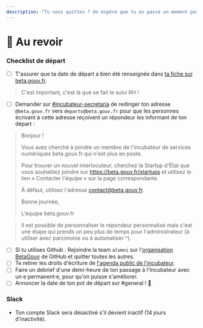 ```yaml
---
description: "Tu nous quittes ? On espère que tu as passé un moment positif avec nous ! \U0001F63A"
---
```


# 🙋 Au revoir

### Checklist de départ

* [ ] T'assurer que ta date de départ a bien été renseignée dans [ta fiche sur beta.gouv.fr](https://github.com/betagouv/beta.gouv.fr/tree/master/content/_authors).

> C'est important, c'est là que se fait le suivi RH !

* [ ] Demander sur [\#incubateur-secretaria](https://startups-detat.slack.com/archives/C0KUBLJG4) de rediriger ton adresse `@beta.gouv.fr` vers `departs@beta.gouv.fr` pour que les personnes écrivant à cette adresse reçoivent un répondeur les informant de ton départ :

> Bonjour !
>
> Vous avez cherché à joindre un membre de l'incubateur de services numériques beta.gouv.fr qui n'est plus en poste.
>
> Pour trouver un nouvel interlocuteur, cherchez la Startup d'État que vous souhaitiez joindre sur https://beta.gouv.fr/startups et utilisez le lien « Contacter l'équipe » sur la page correspondante.
>
> À défaut, utilisez l'adresse contact@beta.gouv.fr.
>
> Bonne journée,
>
> L'équipe beta.gouv.fr

> Il est possible de personnaliser le répondeur personnalisé mais c'est une étape qui prends un peu plus de temps pour l'administrateur \(à utiliser avec parcimonie ou à automatiser ^\).

* [ ] Si tu utilises Github : Rejoindre la team `alumni` sur l'[organisation BetaGouv](https://github.com/orgs/betagouv/teams) de GitHub et quitter toutes les autres.
* [ ] Te retirer les droits d'écriture de [l'agenda public de l'incubateur](https://calendar.google.com/calendar/embed?src=0ieonqap1r5jeal5ugeuhoovlg%40group.calendar.google.com&ctz=Europe/Paris).
* [ ] Faire un debrief d'une demi-heure de ton passage à l'Incubateur avec un·e permanent·e, pour qu'on puisse s'améliorer.
* [ ] Annoncer la date de ton pot de départ sur #general ! 🍻

### Slack

* Ton compte Slack sera désactivé s'il devient inactif \(14 jours d'inactivité\).


